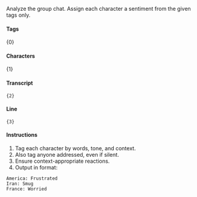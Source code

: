 Analyze the group chat. Assign each character a sentiment from the given tags only.

#### Tags

{0}  

#### Characters

{1}  

#### Transcript

```
{2}
```

#### Line

```
{3}
```

#### Instructions

1. Tag each character by words, tone, and context.
2. Also tag anyone addressed, even if silent.
3. Ensure context-appropriate reactions.
4. Output in format:

```
America: Frustrated
Iran: Smug
France: Worried
```
